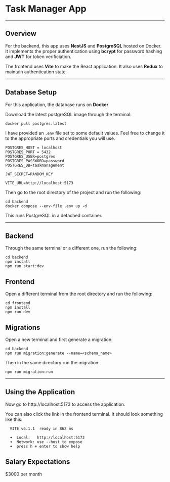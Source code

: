 # Task Manager App

---

## Overview

For the backend, this app uses **NestJS** and **PostgreSQL** hosted on Docker. 
It implements the proper authentication using **bcrypt** for password hashing
and **JWT** for token verificiation.

The frontend uses **Vite** to make the React application. It also uses **Redux** to maintain
authentication state.

---

## Database Setup

For this application, the database runs on **Docker** 

Download the latest postgreSQL image through the terminal:

```commandline
docker pull postgres:latest
```

I have provided an `.env` file set to some default values. Feel free to change it to the appropriate
ports and credentials you will use.

```
POSTGRES_HOST = localhost
POSTGRES_PORT = 5432
POSTGRES_USER=postgres
POSTGRES_PASSWORD=password
POSTGRES_DB=taskmanagement

JWT_SECRET=RANDOM_KEY

VITE_URL=http://localhost:5173
```

Then go to the root directory of the project and run the following:

```commandline
cd backend
docker compose --env-file .env up -d
```
This runs PostgreSQL in a detached container.

---

## Backend

Through the same terminal or a different one, run the following:

```commandline
cd backend
npm install
npm run start:dev
```

## Frontend

Open a different terminal from the root directory and run the following:

```commandline
cd frontend
npm install
npm run dev
```
## Migrations

Open a new terminal and first generate a migration:

```commandline
cd backend
npm run migration:generate --name=<schema_name>
```
Then in the same directory run the migration:

```commandline
npm run migration:run
```

---

## Using the Application

Now go to http://localhost:5173 to access the application.

You can also click the link in the frontend terminal. It should look something like this:

```commandline
  VITE v6.1.1  ready in 862 ms

  ➜  Local:   http://localhost:5173
  ➜  Network: use --host to expose
  ➜  press h + enter to show help
```

## Salary Expectations

$3000 per month

